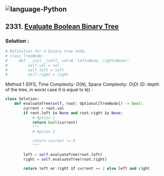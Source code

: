![language-Python](https://img.shields.io/badge/Python-ffd43b?style=for-the-badge&logo=PYTHON)
---

## 2331. [Evaluate Boolean Binary Tree](https://leetcode.com/problems/evaluate-boolean-binary-tree)

### Solution :

```python
# Definition for a binary tree node.
# class TreeNode:
#     def __init__(self, val=0, left=None, right=None):
#         self.val = val
#         self.left = left
#         self.right = right
```

Method 1 (DFS, Time Complexity: $O(N)$, Space Complexity: $O(D)$ (D: depth of the tree, in worst case it is equal to `N`)) :
```python
class Solution:
    def evaluateTree(self, root: Optional[TreeNode]) -> bool:
        current = root.val
        if root.left is None and root.right is None:
            # Option 1
            return bool(current)
            """
            # Option 2

            return current != 0
            """

        left = self.evaluateTree(root.left)
        right = self.evaluateTree(root.right)

        return left or right if current == 2 else left and right
```
